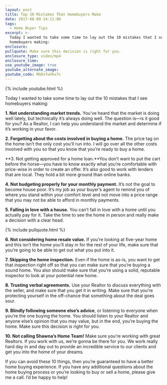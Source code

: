 ```yaml
---
layout: post
title: Top 10 Mistakes That Homebuyers Make
date: 2017-08-09 14:11:00
tags:
  - Home Buyer Tips
excerpt: >-
  Today I wanted to take some time to lay out the 10 mistakes that I see
  homebuyers making:
enclosure:
pullquote: Make sure this decision is right for you.
enclosure_type: video/mp4
enclosure_time:
use_youtube_image: true
youtube_alternate_image:
youtube_code: MG0x7wVkx7c
---
```



{% include youtube.html %}

Today I wanted to take some time to lay out the 10 mistakes that I see homebuyers making:

**1. Not understanding market trends.** You’ve heard that the market is doing well lately, but technically it’s always doing well. The question is—is it good for you? As a Realtor, I can help you understand the market and determine if it’s working in your favor.

**2. Forgetting about the costs involved in buying a home.** The price tag on the home isn’t the only cost you’ll run into. I will go over all the other costs involved with you so that you know that you’re ready to buy a home.

**3. Not getting approved for a home loan.**You don’t want to put the cart before the horse—you have to know exactly what you’re comfortable with price-wise in order to create an offer. It’s also good to work with lenders that are local. They hold a bit more ground than online banks.

**4. Not budgeting properly for your monthly payment.** It’s not the goal to become house poor. It’s my job as your buyer’s agent to remind you of where you stand within your comfort level and not move into a price range that you may not be able to afford in monthly payments.

**5. Falling in love with a house.** You can’t fall in love with a home until you actually pay for it. Take the time to see the home in person and really make a decision with a clear head.

{% include pullquote.html %}

**6. Not considering home resale value.** If you’re looking at five-year home and this isn’t the home you’ll stay in for the rest of your life, make sure that you’re going to be able to get out what you put into it.

**7. Skipping the home inspection.** Even if the home is as-is, you want to get that inspection right off so that you can make sure that you’re buying a sound home. You also should make sure that you’re using a solid, reputable inspector to look at your potential new home.

**8. Trusting verbal agreements.** Use your Realtor to discuss everything with the seller, and make sure that you get it in writing. Make sure that you’re protecting yourself in the off-chance that something about the deal goes sour.

**9. Blindly following someone else’s advice**, or listening to everyone when you’re the one buying the home. You should listen to your Realtor and anyone else’s opinion that you may value, but in the end, you’re buying the home. Make sure this decision is right for you.

**10. Not calling Shawna’s Home Team!** Make sure you’re working with great Realtors. If you work with us, we’re gonna be there for you. We work really hard day in and day out to provide an incredible service to our clients and get you into the home of your dreams.

If you can avoid these 10 things, then you’re guaranteed to have a better home buying experience. If you have any additional questions about the home buying process or you’re looking to buy or sell a home, please give me a call. I’d be happy to help!